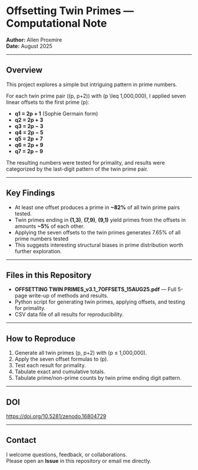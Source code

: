 # Offsetting Twin Primes — Computational Note

**Author:** Allen Proxmire  
**Date:** August 2025  

---

## Overview
This project explores a simple but intriguing pattern in prime numbers.

For each twin prime pair \((p, p+2)\) with \(p \leq 1,000,000\), I applied seven linear offsets to the first prime \(p\):

- **q1 = 2p + 1**  (Sophie Germain form)
- **q2 = 2p + 3**  
- **q3 = 2p − 3**
- **q4 = 2p − 5**  
- **q5 = 2p + 7**  
- **q6 = 2p + 9**
- **q7 = 2p − 9**  

The resulting numbers were tested for primality, and results were categorized by the last-digit pattern of the twin prime pair.

---

## Key Findings
- At least one offset produces a prime in **~82%** of all twin prime pairs tested.
- Twin primes ending in **(1,3)**, **(7,9)**, **(9,1)** yield primes from the offsets in amounts **~5%** of each other.
- Applying the seven offsets to the twin primes generates 7.65% of all prime numbers tested
- This suggests interesting structural biases in prime distribution worth further exploration.

---

## Files in this Repository
- **OFFSETTING TWIN PRIMES_v3.1_7OFFSETS_15AUG25.pdf** — Full 5-page write-up of methods and results.
- Python script for generating twin primes, applying offsets, and testing for primality.
- CSV data file of all results for reproducibility.

---

## How to Reproduce
1. Generate all twin primes (p, p+2) with (p ≤ 1,000,000).
2. Apply the seven offset formulas to \(p\).
3. Test each result for primality.
4. Tabulate exact and cumulative totals.
5. Tabulate prime/non-prime counts by twin prime ending digit pattern.

---

## DOI
https://doi.org/10.5281/zenodo.16804729

---

## Contact
I welcome questions, feedback, or collaborations.  
Please open an **Issue** in this repository or email me directly.
